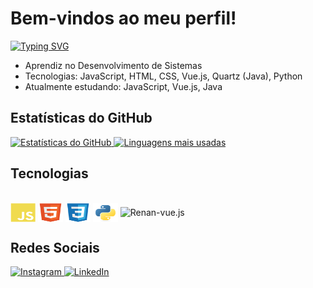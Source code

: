 
# Bem-vindos ao meu perfil!

[![Typing SVG](https://readme-typing-svg.demolab.com?font=Fira+Code&pause=1000&width=435&lines=Aprendiz+no+Desenvolvimento+de+Sistemas+%7C+Javascript+%7C+HTML+%7C+CSS+%7C+Vue.js+%7C+Quartz+(Java)+%7C+Python)](https://git.io/typing-svg)

- Aprendiz no Desenvolvimento de Sistemas
- Tecnologias: JavaScript, HTML, CSS, Vue.js, Quartz (Java), Python
- Atualmente estudando: JavaScript, Vue.js, Java

## Estatísticas do GitHub

<div>
  <a href="https://github.com/renanandradebr">
    <img height="180em" src="https://github-readme-stats.vercel.app/api?username=renanandradebr&show_icons=true&theme=tokyonight&include_all_commits=true&count_private=true" alt="Estatísticas do GitHub">
    <img height="180em" src="https://github-readme-stats.vercel.app/api/top-langs/?username=renanandradebr&layout=compact&langs_count=6&theme=tokyonight" alt="Linguagens mais usadas">
  </a>
</div>

## Tecnologias

<div style="display: inline_block"><br>
  <img align="center" alt="Renan-Js" height="30" width="40" src="https://raw.githubusercontent.com/devicons/devicon/master/icons/javascript/javascript-plain.svg">
  <img align="center" alt="Renan-HTML" height="30" width="40" src="https://raw.githubusercontent.com/devicons/devicon/master/icons/html5/html5-original.svg">
  <img align="center" alt="Renan-CSS" height="30" width="40" src="https://raw.githubusercontent.com/devicons/devicon/master/icons/css3/css3-original.svg">
  <img align="center" alt="Renan-Python" height="30" width="40" src="https://raw.githubusercontent.com/devicons/devicon/master/icons/python/python-original.svg">
  <img align="center" alt="Renan-vue.js" height="30" width="40" src="https://cdn.jsdelivr.net/gh/devicons/devicon/icons/vuejs/vuejs-original.svg"/>          
</div>

## Redes Sociais

<div>
  <a href="https://instagram.com/renan.andradebr" target="_blank">
    <img src="https://img.shields.io/badge/-Instagram-%23E4405F?style=for-the-badge&logo=instagram&logoColor=white" alt="Instagram">
  </a>
  <a href="https://www.linkedin.com/in/carlos-renan-andrade-pereira-6923781a6" target="_blank">
    <img src="https://img.shields.io/badge/-LinkedIn-%230077B5?style=for-the-badge&logo=linkedin&logoColor=white" alt="LinkedIn">
  </a>
</div>

